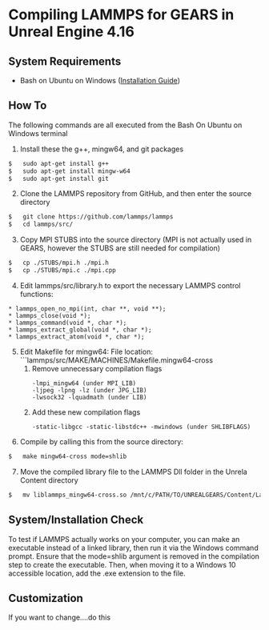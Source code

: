 # Compiling LAMMPS for GEARS in Unreal Engine 4.16

## System Requirements
* Bash on Ubuntu on Windows ([Installation Guide](https://msdn.microsoft.com/en-us/commandline/wsl/install_guide))

## How To
The following commands are all executed from the Bash On Ubuntu on Windows terminal
1) Install these the g++, mingw64, and git packages
```bash
$	sudo apt-get install g++
$	sudo apt-get install mingw-w64
$	sudo apt-get install git
```
2) Clone the LAMMPS repository from GitHub, and then enter the source directory
```bash
$	git clone https://github.com/lammps/lammps
$	cd lammps/src/
```
3) Copy MPI STUBS into the source directory (MPI is not actually used in GEARS, however the STUBS are still needed for compilation)
```bash
$	cp ./STUBS/mpi.h ./mpi.h
$	cp ./STUBS/mpi.c ./mpi.cpp
```
4) Edit lammps/src/library.h to export the necessary LAMMPS control functions:
```
* lammps_open_no_mpi(int, char **, void **);
* lammps_close(void *);
* lammps_command(void *, char *);
* lammps_extract_global(void *, char *);
* lammps_extract_atom(void *, char *);
```
5) Edit Makefile for mingw64:
	File location: ```lammps/src/MAKE/MACHINES/Makefile.mingw64-cross
	1. Remove unnecessary compilation flags
		```
		-lmpi_mingw64 (under MPI_LIB)
		-ljpeg -lpng -lz (under JPG_LIB)
		-lwsock32 -lquadmath (under LIB)
		```
	2. Add these new compilation flags
		```
		-static-libgcc -static-libstdc++ -mwindows (under SHLIBFLAGS)
		```
6) Compile by calling this from the source directory:
```bash
$	make mingw64-cross mode=shlib
```
7) Move the compiled library file to the LAMMPS Dll folder in the Unrela Content directory
```bash
$	mv liblammps_mingw64-cross.so /mnt/c/PATH/TO/UNREALGEARS/Content/LammpsResource/LammpsDll/lammps.dll
```

## System/Installation Check
To test if LAMMPS actually works on your computer, you can make an executable instead of a linked library, then run it via the Windows command prompt. Ensure that the mode=shlib argument is removed in the compilation step to create the executable. Then, when moving it to a Windows 10 accessible location, add the .exe extension to the file.

## Customization
If you want to change....do this